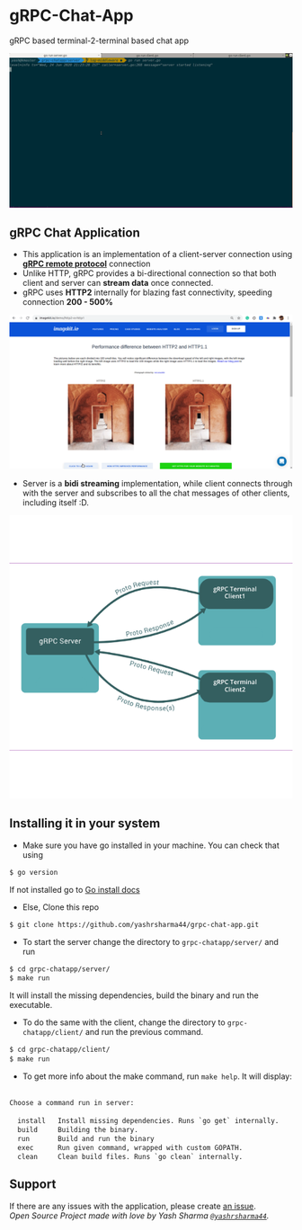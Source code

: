 # gRPC-Chat-App
gRPC based terminal-2-terminal based chat app

![](./images/grpc.gif)

## gRPC Chat Application

* This application is an implementation of a client-server connection using [**gRPC remote protocol**](https://grpc.io/) connection
* Unlike HTTP, gRPC provides a bi-directional connection so that both client and server can **stream data** once connected.
* gRPC uses **HTTP2** internally for blazing fast connectivity, speeding connection **200 - 500%**

![](./images/http2.gif)

* Server is a **bidi streaming** implementation, while client connects through with the server and subscribes to all the chat messages of other clients, including itself :D.

![](./images/grpc.png)

## Installing it in your system

- Make sure you have go installed in your machine. You can check that using

```bash
$ go version
```
If not installed go to [Go install docs](https://golang.org/doc/install)

- Else, Clone this repo

```bash
$ git clone https://github.com/yashrsharma44/grpc-chat-app.git
```

- To start the server change the directory to `grpc-chatapp/server/` and run

```bash
$ cd grpc-chatapp/server/
$ make run
```
It will install the missing dependencies, build the binary and run the executable. 

- To do the same with the client, change the directory to `grpc-chatapp/client/` and run the previous command. 

```bash
$ cd grpc-chatapp/client/
$ make run
```

- To get more info about the make command, run `make help`. It will display:

```

Choose a command run in server:

  install   Install missing dependencies. Runs `go get` internally.
  build     Building the binary.
  run       Build and run the binary
  exec      Run given command, wrapped with custom GOPATH.
  clean     Clean build files. Runs `go clean` internally.
```

## Support
If there are any issues with the application, please create [an issue](https://github.com/yashrsharma44/grpc-chat-app/issues/new).<br>
_Open Source Project made with love by Yash Sharma [`@yashrsharma44`](https://github.com/yashrsharma44)._
